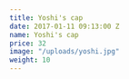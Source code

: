 ```yaml
---
title: Yoshi's cap
date: 2017-01-11 09:13:00 Z
name: Yoshi's cap
price: 32
image: "/uploads/yoshi.jpg"
weight: 10
---
```


